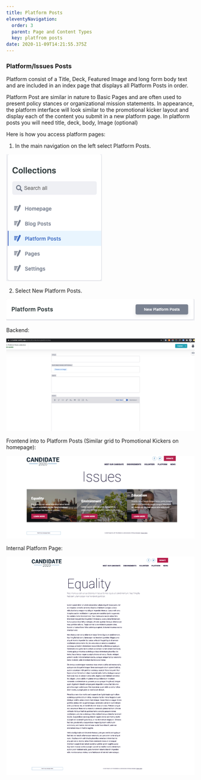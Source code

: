 ```yaml
---
title: Platform Posts
eleventyNavigation:
  order: 3
  parent: Page and Content Types
  key: platfrom posts
date: 2020-11-09T14:21:55.375Z
---
```

### Platform/Issues Posts

Platform consist of a Title, Deck, Featured Image and long form body text and are included in an index page that displays all Platform Posts in order.

Platform Post are similar in nature to Basic Pages and are often used to present policy stances or organizational mission statements. In appearance, the platform interface will look similar to the promotional kicker layout and display each of the content you submit in a new platform page. In platform posts you will need title, deck, body, Image (optional)

Here is how you access platform pages:

1. In the main navigation on the left select Platform Posts.

![](/img/uploads/screen-shot-2020-11-09-at-9.33.18-am.png)

2. Select New Platform Posts.

![](/img/uploads/screen-shot-2020-11-09-at-9.33.47-am.png)





Backend:

![](/img/uploads/screen-shot-2020-11-09-at-9.29.33-am.png)



Frontend into to Platform Posts (Similar grid to Promotional Kickers on homepage):

![](/img/uploads/screen-shot-2020-11-09-at-9.22.57-am.png)

Internal Platform Page:

![](/img/uploads/equality.png)